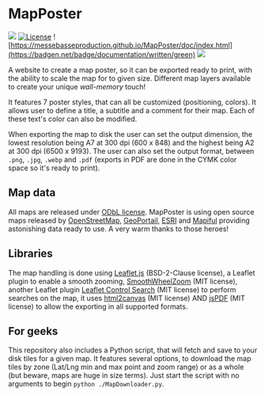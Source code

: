 # MapPoster

![](https://badgen.net/badge/version/0.0.6/blue)
[![License](https://img.shields.io/github/license/MesseBasseProduction/MapPoster.svg)](https://github.com/MesseBasseProduction/MapPoster/blob/master/LICENSE.md)
![https://messebasseproduction.github.io/MapPoster/doc/index.html](https://badgen.net/badge/documentation/written/green)
![](https://badgen.net/badge/test/wip/orange)

A website to create a map poster, so it can be exported ready to print, with the ability to scale the map for to given size. Different map layers available to create your unique *wall-memory* touch!

It features 7 poster styles, that can all be customized (positioning, colors). It allows user to define a title, a subtitle and a comment for their map. Each of these text's color can also be modified.

When exporting the map to disk the user can set the output dimension, the lowest resolution being A7 at 300 dpi (600 x 848) and the highest being A2 at 300 dpi (6500 x 9193). The user can also set the output format, between `.png`, `.jpg`, `.webp` and `.pdf` (exports in PDF are done in the CYMK color space so it's ready to print).

## Map data

All maps are released under [ODbL license](https://opendatacommons.org/licenses/odbl/). MapPoster is using open source maps released by [OpenStreetMap](https://www.openstreetmap.fr/), [GeoPortail](https://www.geoportail.gouv.fr/), [ESRI](https://www.esri.com/) and [Mapiful](https://www.mapiful.com/) providing astonishing data ready to use. A very warm thanks to those heroes!

## Libraries

The map handling is done using [Leaflet.js](https://leafletjs.com/) (BSD-2-Clause license), a Leaflet plugin to enable a smooth zooming, [SmoothWheelZoom](https://github.com/mutsuyuki/Leaflet.SmoothWheelZoom) (MIT license), another Leaflet plugin [Leaflet Control Search](https://github.com/stefanocudini/leaflet-search) (MIT license) to perform searches on the map, it uses [html2canvas](https://html2canvas.hertzen.com/) (MIT license) AND [jsPDF](https://github.com/parallax/jsPDF) (MIT license) to allow the exporting in all supported formats.

## For geeks

This repository also includes a Python script, that will fetch and save to your disk tiles for a given map. It features several options, to download the map tiles by zone (Lat/Lng min and max point and zoom range) or as a whole (but beware, maps are huge in size terms). Just start the script with no arguments to begin `python ./MapDownloader.py`.
